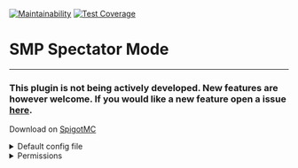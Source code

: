 [![Maintainability](https://api.codeclimate.com/v1/badges/b886095a96a861fe1a35/maintainability)](https://codeclimate.com/github/carelesshippo/SpectatorModeRewrite/maintainability)
[![Test Coverage](https://api.codeclimate.com/v1/badges/b886095a96a861fe1a35/test_coverage)](https://codeclimate.com/github/carelesshippo/SpectatorModeRewrite/test_coverage)

# SMP Spectator Mode

---

### This plugin is not being actively developed. New features are however welcome. If you would like a new feature open a issue [here](https://github.com/carelesshippo/SpectatorModeRewrite/issues).

Download on
[SpigotMC](https://www.spigotmc.org/resources/smp-spectator-mode.77267/)

<details><summary>Default config file</summary>
<p>
## Default `config.yml`

```yml
#   _____ __  __ _____     _____                 _        _               __  __           _
#  / ____|  \/  |  __ \   / ____|               | |      | |             |  \/  |         | |
# | (___ | \  / | |__) | | (___  _ __   ___  ___| |_ __ _| |_ ___  _ __  | \  / | ___   __| | ___
#  \___ \| |\/| |  ___/   \___ \| '_ \ / _ \/ __| __/ _` | __/ _ \| '__| | |\/| |/ _ \ / _` |/ _ \
#  ____) | |  | | |       ____) | |_) |  __/ (__| || (_| | || (_) | |    | |  | | (_) | (_| |  __/
# |_____/|_|  |_|_|      |_____/| .__/ \___|\___|\__\__,_|\__\___/|_|    |_|  |_|\___/ \__,_|\___|
#                               | |
#                               |_|

#If the command /s is enabled (/s enable overrules this)
enabled: true

#If a player receives the night vision effect while in spectator mode
night-vision: true

#If a player receives the conduit effect while in spectator mode
conduit: true

#If when a player logs on in spectator mode they will be teleported back
teleport-back: false

#Whether to enforce the worlds
enforce-worlds: false
#The names of the worlds spectator mode is allowed in
worlds-allowed: [world, world_nether, world_the_end]

#If the y level is limited to the number in y-level in spectator mode
enforce-y: false

#see above (players can not go below this level)
y-level: 0

#If a player is not allowed to go through non-see-through able blocks in spectator mode
disallow-non-transparent-blocks: false

#If a player is not allowed to go through blocks in spectator mode
disallow-all-blocks: false

#Specific blocks that a player cannot go through. the id
disallowed-blocks: []

#How close a player can get to a block, to be used with disallow-all-blocks (percentage of block), adjust according to ping
bubble-size: 35

#Whether to make it so players can not go past a certain distance in spectator mode. The permission smpspectator.bypass bypasses this
enforce-distance: false

#See above (blocks)
distance: 64

#The minimum health a player can have to activate /s
minimum-health: 0

#Prevents players from using the spectator teleport hot bar
prevent-teleport: false
#Prevents these commands from being executed unless you have the smpspectator.bypass permission. Example list: [back, return, home, homes, tpaccept, tpyes, warp, warps]
bad-commands: []

#Prevents players from going past the world border in spectator mode
enforce-world-border: true

#If this is true, players will not see the Setting gamemode messages
disable-switching-message: false

#If this is true, you won't get the survival-mode-message on join, if the server sent you back into survival
silence-survival-mode-message-on-join: true

#If this is true the message with a new version, or up to date message will appear
update-checker: true

# If a hostile mob is within this distance, the player will not be allowed into spectator mode. 0 is off
closest-hostile: 0

# This will detach leads when a player enters spectator mode with /s
detach-leads: true

# Save mobs. If your server is having lag issues it is advised to turn this off
mobs: true

# watch-gamemode. If another plugin or a command changes a player's gamemode while they are in spectator mode, the effects will be removed;
watch-gamemode: true

### Message section ###
#Adding /actionbar/ in front of a message, will make it appear in the actionbar instead of the chat

#Message when gamemode set to spectator mode
spectator-mode-message: "&9Setting gamemode to &b&lSPECTATOR MODE"

#Message when gamemode set to survival mode
survival-mode-message: "&9Setting gamemode to &b&lSURVIVAL MODE"

#Message when user preforms the command while falling (error message)
falling-message: "&cHey you &lcan not &r&cdo that while falling!"

#Message when user preforms command in world it is not allowed in
world-message: "&cHey you&l can not &r&cdo that in that world!"

#Message sent when a player tries to execute /s but is below the minimum health
health-message:
  "&cYou are below the minimum required health to preform this command!"

#Message when spectator mode is disabled and the user runs the command
disabled-message: "&cSpectator Mode is &lnot &r&cenabled by the server!"

#Message when spectator mode has been disabled
disable-message: "&dSpectator mode has been &ldisabled"

#Message when spectator mode has been enabled
enable-message: "&dSpectator mode has been &lenabled"

#Message when the config.yml is reloaded
reload-message: "&bThe config file has been reloaded!"

#Message sent when an invalid player is forced into spectator mode
invalid-player-message: "&cThat is not a valid player"

#Message when forcing a player was successful. /target/ is the player
force-success: "&bSuccessfully forced /target/"

#Message sent when a player tries to use the /s effect when not in spectator mode
no-spectator-message: "&cYou did not preform the /s command"

#Message sent when a player tries to execute a command not allowed in spectator mode
bad-command-message:
  "&cYou can not execute that command while in spectator mode"

#Message sent when a player executes /s while in spectator mode but did not use it to get into spectator mode
not-in-state-message:
  "&cYou did not use this command to get into spectator mode!"

#Message sent when a player tries to use /s when they are to close to a hostile mob (See closest-hostile)
mob-too-close-message:
  "&cYou are too close to a hostile mob to enter spectator mode"

#Get debug logs
debug: false
```

</p>
</details>

<details><summary>Permissions</summary>
<p>

## Permissions for SMP Spectator Mode
`spectator.*`: Give access to the entire permission node

`smpspectator.use`: Be able to use the /s command

`smpspectator.enable`: Be able to enable and disable spectator mode from the /s
command

`smpspectator.speed`: Be able to change fly speed in spectator mode

`smpspectator.bypass`: Be able to bypass the y-level and block restrictions

`smpspectator.force`: Be able to force other players into and out of spectator
mode

`smpspectator.toggle`: Be able to use the /seffect command

`smpspectator.reload`: Be able to reload the config

</p>
</details>
